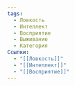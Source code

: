 ```yaml
---
tags:
  - Ловкость
  - Интеллект
  - Восприятие
  - Выживание
  - Категория
Ссылки:
  - "[[Ловкость]]"
  - "[[Интеллект]]"
  - "[[Восприятие]]"
---
```


